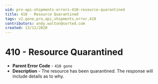 ```yaml
---
uid: pro-api-shipments-errors-410-resource-quarantined
title: 410 - Resource Quarantined
tags: v2,gone,pro,api,shipments,error,410
contributors: andy.walton@sorted.com
created: 13/11/2020
---
```

# 410 - Resource Quarantined

* **Parent Error Code** - `410 gone`
* **Description** - The resource has been quarantined. The response will include details as to why.